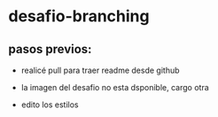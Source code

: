 # desafio-branching

## pasos previos:

- realicé pull para traer readme desde github

- la imagen del desafio no esta dsponible, cargo otra

- edito los estilos 
